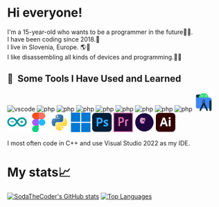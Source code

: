 <h1>Hi everyone!</h1>
I'm a 15-year-old who wants to be a programmer in the future👨‍🦰.  <br>
I have been coding since 2018.📅<br>
I live in Slovenia, Europe. 🌎📍<br>
I like disassembling all kinds of devices and programming.🔧✅<br>

<h2> 🚀 &nbsp;Some Tools I Have Used and Learned</h2>
<p align="left">
<img src="https://cdn.jsdelivr.net/gh/devicons/devicon/icons/vscode/vscode-original.svg" alt="vscode" width="45" height="45"/>
<img src="https://upload.wikimedia.org/wikipedia/commons/2/2c/Visual_Studio_Icon_2022.svg" alt="php" width="45" height="45"/>
<img src="https://upload.wikimedia.org/wikipedia/commons/1/19/C_Logo.png" alt="php" width="45" height="45"/>
<img src="https://upload.wikimedia.org/wikipedia/commons/1/18/ISO_C%2B%2B_Logo.svg" alt="php" width="45" height="45"/>
<img src="https://upload.wikimedia.org/wikipedia/commons/d/d5/CSS3_logo_and_wordmark.svg" alt="php" width="45" height="45"/>
<img src="https://upload.wikimedia.org/wikipedia/commons/6/61/HTML5_logo_and_wordmark.svg" alt="php" width="45" height="45"/>
<img src="https://upload.wikimedia.org/wikipedia/commons/6/6a/JavaScript-logo.png" alt="php" width="45" height="45"/>
<img src="https://upload.wikimedia.org/wikipedia/commons/a/ae/Github-desktop-logo-symbol.svg" alt="php" width="45" height="45"/>
<img src="https://upload.wikimedia.org/wikipedia/commons/4/4b/Codeblocks_logo.png" alt="php" width="45" height="45"/>
<img src="https://github.com/devicons/devicon/blob/v2.16.0/icons/androidstudio/androidstudio-original.svg" alt="php" width="45" height="45"/>
<img src="https://github.com/devicons/devicon/blob/v2.16.0/icons/arduino/arduino-original.svg" alt="php" width="45" height=45"/>
<img src="https://github.com/devicons/devicon/blob/v2.16.0/icons/figma/figma-original.svg" alt="php" width="45" height="45"/>
<img src="https://github.com/devicons/devicon/blob/v2.16.0/icons/python/python-original.svg" alt="php" width="45" height=45"/>
<img src="https://github.com/devicons/devicon/blob/v2.16.0/icons/windows11/windows11-original.svg" alt=php" width="45" height="45"/>
<img src="https://github.com/devicons/devicon/blob/v2.16.0/icons/photoshop/photoshop-original.svg" alt="php" width="45" height="45"/>
<img src="https://github.com/devicons/devicon/blob/v2.16.0/icons/premierepro/premierepro-original.svg" alt="php" width="45" height="45"/>
<img src="https://github.com/devicons/devicon/blob/v2.16.0/icons/aftereffects/aftereffects-original.svg" alt="php" width="45" height="45"/>
<img src="https://github.com/devicons/devicon/blob/v2.16.0/icons/illustrator/illustrator-plain.svg" alt="php" width="45" height="45"/>
</p>
<p>I most often code in C++ and use Visual Studio 2022 as my IDE.</p>

<h1>My stats📈</h1>

[![SodaTheCoder's GitHub stats](https://github-readme-stats.vercel.app/api?username=sodathecoder)](https://github.com/anuraghazra/github-readme-stats)
[![Top Languages](https://github-readme-stats.vercel.app/api/top-langs/?username=sodathecoder)](https://github.com/sodathecoder/github-readme-stats)


<!---
SodaTheCoder/SodaTheCoder is a ✨ special ✨ repository because its `README.md` (this file) appears on your GitHub profile.
You can click the Preview link to take a look at your changes.
--->
